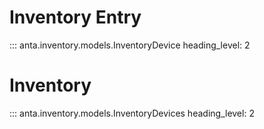 # Inventory Entry

::: anta.inventory.models.InventoryDevice
    heading_level: 2

# Inventory

::: anta.inventory.models.InventoryDevices
    heading_level: 2
